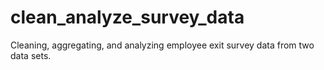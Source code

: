 # clean_analyze_survey_data
Cleaning, aggregating, and analyzing employee exit survey data from two data sets.
